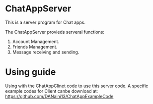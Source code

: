 # ChatAppServer

This is a server program for Chat apps.


The ChatAppServer provieds serveral functions:
1. Account Management.
2. Friends Management.
3. Message receiving and sending.

# Using guide

Using with the ChatAppClinet code to use this server code.
A specific example codes for Client canbe download at:
https://github.com/DANaini13/ChatAppExampleCode
